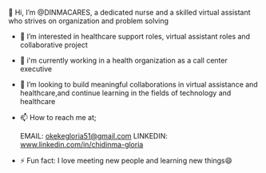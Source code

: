 👋 Hi, I’m @DINMACARES, a dedicated nurse and a skilled virtual assistant who strives on organization and problem solving
- 👀 I’m interested in healthcare support roles, virtual assistant roles and collaborative project
- 🌱 i'm currently working in a health organization as a call center executive
- 💞️ I’m looking to build meaningful collaborations in virtual assistance and healthcare,and continue learning in the fields of technology and healthcare
- 📫 How to reach me at;

  EMAIL: okekegloria51@gmail.com
  LINKEDIN: www.linkedin.com/in/chidinma-gloria
 
- ⚡ Fun fact: I love meeting new people and learning new things😄

<!---
DINMACARES/DINMACARES is a ✨ special ✨ repository because its `README.md` (this file) appears on your GitHub profile.
You can click the Preview link to take a look at your changes.
--->

